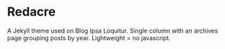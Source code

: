 # Redacre

A Jekyll theme used on Blog Ipsa Loquitur. Single column with an archives page grouping posts by year. Lightweight = no javascript.
